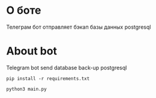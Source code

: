 # О боте

Телеграм бот отправляет бэкап базы данных postgresql

# About bot

Telegram bot send database back-up postgresql


```
pip install -r requirements.txt
```

```
python3 main.py
```
